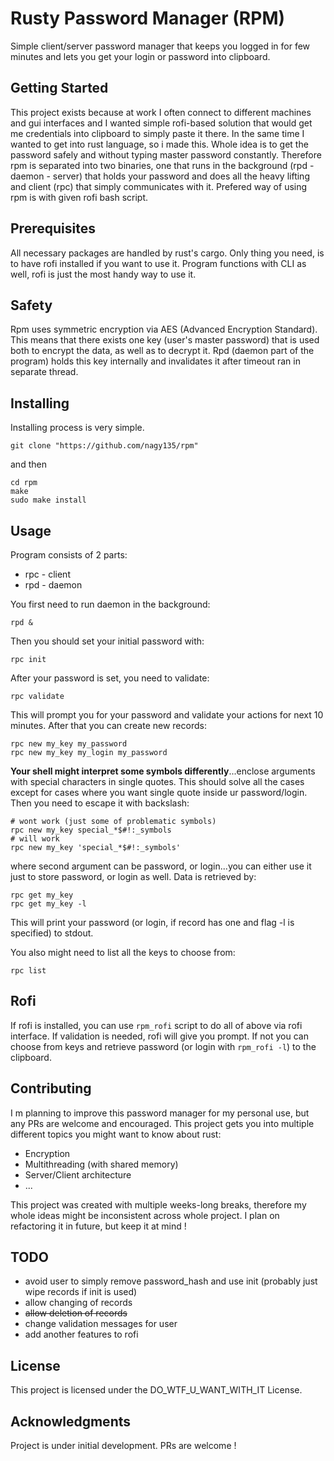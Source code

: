 # Rusty Password Manager (RPM)

Simple client/server password manager that keeps you logged in for few minutes and lets you get your login or password into clipboard.

## Getting Started

This project exists because at work I often connect to different machines and gui interfaces and I wanted simple rofi-based solution that would get me credentials into clipboard to simply paste it there. In the same time I wanted to get into rust language, so i made this. Whole idea is to get the password safely and without typing master password constantly. Therefore rpm is separated into two binaries, one that runs in the background (rpd - daemon - server) that holds your password and does all the heavy lifting and client (rpc) that simply communicates with it. Prefered way of using rpm is with given rofi bash script.

## Prerequisites

All necessary packages are handled by rust's cargo. Only thing you need, is to have rofi installed if you want to use it. Program functions with CLI as well, rofi is just the most handy way to use it.

## Safety

Rpm uses symmetric encryption via AES (Advanced Encryption Standard). This means that there exists one key (user's master password) that is used both to encrypt the data, as well as to decrypt it. Rpd (daemon part of the program) holds this key internally and invalidates it after timeout ran in separate thread.

## Installing

Installing process is very simple.

```
git clone "https://github.com/nagy135/rpm"
```

and then

```
cd rpm
make
sudo make install
```

## Usage
Program consists of 2 parts:
* rpc - client
* rpd - daemon

You first need to run daemon in the background:
```
rpd &
```

Then you should set your initial password with:
```
rpc init
```

After your password is set, you need to validate:
```
rpc validate
```

This will prompt you for your password and validate your actions for next 10 minutes.
After that you can create new records:
```
rpc new my_key my_password
rpc new my_key my_login my_password
```
**Your shell might interpret some symbols differently**...enclose arguments with special characters in single quotes. This should solve all the cases except for cases where you want single quote inside ur password/login. Then you need to escape it with backslash:
```
# wont work (just some of problematic symbols)
rpc new my_key special_*$#!:_symbols
# will work
rpc new my_key 'special_*$#!:_symbols'
```

where second argument can be password, or login...you can either use it just to store password, or login as well.
Data is retrieved by:
```
rpc get my_key
rpc get my_key -l
```
This will print your password (or login, if record has one and flag -l is specified) to stdout.

You also might need to list all the keys to choose from:
```
rpc list
```

## Rofi
If rofi is installed, you can use `rpm_rofi` script to do all of above via rofi interface.
If validation is needed, rofi will give you prompt. If not you can choose from keys and retrieve password (or login with `rpm_rofi -l`) to the clipboard.

## Contributing
I m planning to improve this password manager for my personal use, but any PRs are welcome and encouraged. This project gets you into multiple different topics you might want to know about rust:
* Encryption
* Multithreading (with shared memory)
* Server/Client architecture
* ...

This project was created with multiple weeks-long breaks, therefore my whole ideas might be inconsistent across whole project. I plan on refactoring it in future, but keep it at mind !

## TODO
* avoid user to simply remove password_hash and use init (probably just wipe records if init is used)
* allow changing of records
* ~~allow deletion of records~~
* change validation messages for user
* add another features to rofi

## License

This project is licensed under the DO_WTF_U_WANT_WITH_IT License.

## Acknowledgments

Project is under initial development. PRs are welcome !
